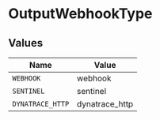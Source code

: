 # OutputWebhookType


## Values

| Name             | Value            |
| ---------------- | ---------------- |
| `WEBHOOK`        | webhook          |
| `SENTINEL`       | sentinel         |
| `DYNATRACE_HTTP` | dynatrace_http   |